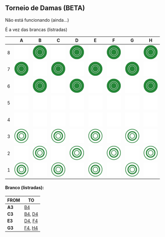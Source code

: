
## Torneio de Damas (BETA) 
Não está funcionando (ainda...)

É a vez das brancas (listradas)

|   | A | B | C | D | E | F | G | H |
| - | - | - | - | - | - | - | - | - |
| 8 | ![](https://github.com/Igor0Pires/Igor0Pires/raw/main/damas-imgs/blank.png) | ![](https://github.com/Igor0Pires/Igor0Pires/raw/main/damas-imgs/s.png) | ![](https://github.com/Igor0Pires/Igor0Pires/raw/main/damas-imgs/blank.png) | ![](https://github.com/Igor0Pires/Igor0Pires/raw/main/damas-imgs/s.png) | ![](https://github.com/Igor0Pires/Igor0Pires/raw/main/damas-imgs/blank.png) | ![](https://github.com/Igor0Pires/Igor0Pires/raw/main/damas-imgs/s.png) | ![](https://github.com/Igor0Pires/Igor0Pires/raw/main/damas-imgs/blank.png) | ![](https://github.com/Igor0Pires/Igor0Pires/raw/main/damas-imgs/s.png) |
| 7 | ![](https://github.com/Igor0Pires/Igor0Pires/raw/main/damas-imgs/s.png) | ![](https://github.com/Igor0Pires/Igor0Pires/raw/main/damas-imgs/blank.png) | ![](https://github.com/Igor0Pires/Igor0Pires/raw/main/damas-imgs/s.png) | ![](https://github.com/Igor0Pires/Igor0Pires/raw/main/damas-imgs/blank.png) | ![](https://github.com/Igor0Pires/Igor0Pires/raw/main/damas-imgs/s.png) | ![](https://github.com/Igor0Pires/Igor0Pires/raw/main/damas-imgs/blank.png) | ![](https://github.com/Igor0Pires/Igor0Pires/raw/main/damas-imgs/s.png) | ![](https://github.com/Igor0Pires/Igor0Pires/raw/main/damas-imgs/blank.png) |
| 6 | ![](https://github.com/Igor0Pires/Igor0Pires/raw/main/damas-imgs/blank.png) | ![](https://github.com/Igor0Pires/Igor0Pires/raw/main/damas-imgs/s.png) | ![](https://github.com/Igor0Pires/Igor0Pires/raw/main/damas-imgs/blank.png) | ![](https://github.com/Igor0Pires/Igor0Pires/raw/main/damas-imgs/s.png) | ![](https://github.com/Igor0Pires/Igor0Pires/raw/main/damas-imgs/blank.png) | ![](https://github.com/Igor0Pires/Igor0Pires/raw/main/damas-imgs/s.png) | ![](https://github.com/Igor0Pires/Igor0Pires/raw/main/damas-imgs/blank.png) | ![](https://github.com/Igor0Pires/Igor0Pires/raw/main/damas-imgs/s.png) |
| 5 | ![](https://github.com/Igor0Pires/Igor0Pires/raw/main/damas-imgs/blank.png) | ![](https://github.com/Igor0Pires/Igor0Pires/raw/main/damas-imgs/blank.png) | ![](https://github.com/Igor0Pires/Igor0Pires/raw/main/damas-imgs/blank.png) | ![](https://github.com/Igor0Pires/Igor0Pires/raw/main/damas-imgs/blank.png) | ![](https://github.com/Igor0Pires/Igor0Pires/raw/main/damas-imgs/blank.png) | ![](https://github.com/Igor0Pires/Igor0Pires/raw/main/damas-imgs/blank.png) | ![](https://github.com/Igor0Pires/Igor0Pires/raw/main/damas-imgs/blank.png) | ![](https://github.com/Igor0Pires/Igor0Pires/raw/main/damas-imgs/blank.png) |
| 4 | ![](https://github.com/Igor0Pires/Igor0Pires/raw/main/damas-imgs/blank.png) | ![](https://github.com/Igor0Pires/Igor0Pires/raw/main/damas-imgs/blank.png) | ![](https://github.com/Igor0Pires/Igor0Pires/raw/main/damas-imgs/blank.png) | ![](https://github.com/Igor0Pires/Igor0Pires/raw/main/damas-imgs/blank.png) | ![](https://github.com/Igor0Pires/Igor0Pires/raw/main/damas-imgs/blank.png) | ![](https://github.com/Igor0Pires/Igor0Pires/raw/main/damas-imgs/blank.png) | ![](https://github.com/Igor0Pires/Igor0Pires/raw/main/damas-imgs/blank.png) | ![](https://github.com/Igor0Pires/Igor0Pires/raw/main/damas-imgs/blank.png) |
| 3 | ![](https://github.com/Igor0Pires/Igor0Pires/raw/main/damas-imgs/w.png) | ![](https://github.com/Igor0Pires/Igor0Pires/raw/main/damas-imgs/blank.png) | ![](https://github.com/Igor0Pires/Igor0Pires/raw/main/damas-imgs/w.png) | ![](https://github.com/Igor0Pires/Igor0Pires/raw/main/damas-imgs/blank.png) | ![](https://github.com/Igor0Pires/Igor0Pires/raw/main/damas-imgs/w.png) | ![](https://github.com/Igor0Pires/Igor0Pires/raw/main/damas-imgs/blank.png) | ![](https://github.com/Igor0Pires/Igor0Pires/raw/main/damas-imgs/w.png) | ![](https://github.com/Igor0Pires/Igor0Pires/raw/main/damas-imgs/blank.png) |
| 2 | ![](https://github.com/Igor0Pires/Igor0Pires/raw/main/damas-imgs/blank.png) | ![](https://github.com/Igor0Pires/Igor0Pires/raw/main/damas-imgs/w.png) | ![](https://github.com/Igor0Pires/Igor0Pires/raw/main/damas-imgs/blank.png) | ![](https://github.com/Igor0Pires/Igor0Pires/raw/main/damas-imgs/w.png) | ![](https://github.com/Igor0Pires/Igor0Pires/raw/main/damas-imgs/blank.png) | ![](https://github.com/Igor0Pires/Igor0Pires/raw/main/damas-imgs/w.png) | ![](https://github.com/Igor0Pires/Igor0Pires/raw/main/damas-imgs/blank.png) | ![](https://github.com/Igor0Pires/Igor0Pires/raw/main/damas-imgs/w.png) |
| 1 | ![](https://github.com/Igor0Pires/Igor0Pires/raw/main/damas-imgs/w.png) | ![](https://github.com/Igor0Pires/Igor0Pires/raw/main/damas-imgs/blank.png) | ![](https://github.com/Igor0Pires/Igor0Pires/raw/main/damas-imgs/w.png) | ![](https://github.com/Igor0Pires/Igor0Pires/raw/main/damas-imgs/blank.png) | ![](https://github.com/Igor0Pires/Igor0Pires/raw/main/damas-imgs/w.png) | ![](https://github.com/Igor0Pires/Igor0Pires/raw/main/damas-imgs/blank.png) | ![](https://github.com/Igor0Pires/Igor0Pires/raw/main/damas-imgs/w.png) | ![](https://github.com/Igor0Pires/Igor0Pires/raw/main/damas-imgs/blank.png) |

#### **Branco (listradas):** 
| FROM | TO |
| ---- | -- |
| **A3** |[B4](https://github.com/Igor0Pires/Igor0Pires/issues/new?title=damas-&body=descricao)|
| **C3** |[B4](), [D4]()|
| **E3** |[D4](), [F4]()|
| **G3** |[F4](), [H4]()|